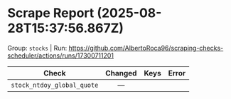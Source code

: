 # Scrape Report (2025-08-28T15:37:56.867Z)

Group: `stocks`  |  Run: https://github.com/AlbertoRoca96/scraping-checks-scheduler/actions/runs/17300711201

| Check | Changed | Keys | Error |
|---|:---:|:--|:--|
| `stock_ntdoy_global_quote` | — |  |  |
